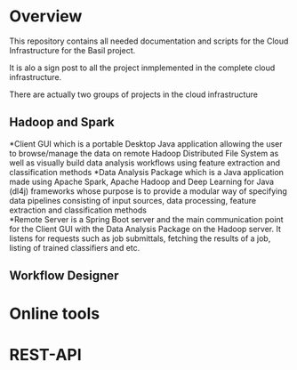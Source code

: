 # Overview
This repository contains all needed documentation and scripts for the Cloud Infrastructure for the Basil project.

It is alo a sign post to all the project inmplemented in the complete cloud infrastructure.

There are actually two groups of projects in the cloud infrastructure

## Hadoop and Spark

*Client GUI which is a portable Desktop Java application allowing the user to browse/manage the data on remote Hadoop Distributed File System as well as visually build data analysis workflows using feature extraction and classification methods
*Data Analysis Package which is a Java application made using Apache Spark, Apache Hadoop and Deep Learning for Java (dl4j) frameworks whose purpose is to provide a modular way of specifying data pipelines consisting of input sources, data processing, feature extraction and classification methods  
*Remote Server is a Spring Boot server and the main communication point for the Client GUI with the Data Analysis Package on the Hadoop server. It listens for requests such as job submittals, fetching the results of a job, listing of trained classifiers and etc. 

## Workflow Designer

# Online tools

# REST-API

